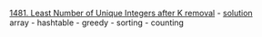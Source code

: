 
<span><bold><a href='https://leetcode.com/problems/least-number-of-unique-integers-after-k-removals/description/'>
1481. Least Number of Unique Integers after K removal</a></bold></span><span> - </span><span><a href=''>solution</a></span><br>
<span>array  -  </span><span>hashtable  -  </span><span>greedy  -  </span><span>sorting  -  </span><span>counting</span>